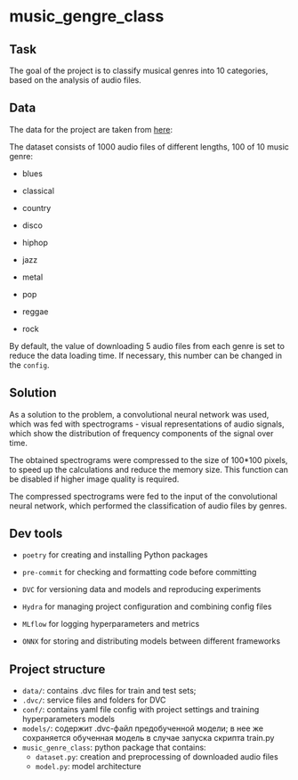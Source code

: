 # music_gengre_class

## Task
The goal of the project is to classify musical genres into 10 categories, based on the analysis of audio files.

## Data
The data for the project are taken from [here](https://www.kaggle.com/datasets/andradaolteanu/gtzan-dataset-music-genre-classification):

 The dataset consists of 1000 audio files of different lengths, 100 of 10 music genre:

 - blues

 - classical

 - country

 - disco

 - hiphop

 - jazz

 - metal

 - pop

 - reggae

 - rock

By default, the value of downloading 5 audio files from each genre is set to reduce the data loading time. If necessary, this number can be changed in the ``config``.

## Solution
As a solution to the problem, a convolutional neural network was used, which was fed with spectrograms - visual representations of audio signals, which show the distribution of frequency components of the signal over time.

The obtained spectrograms were compressed to the size of 100*100 pixels, to speed up the calculations and reduce the memory size. This function can be disabled if higher image quality is required.

The compressed spectrograms were fed to the input of the convolutional neural network, which performed the classification of audio files by genres.

## Dev tools

- ``poetry`` for creating and installing Python packages
  
- ``pre-commit`` for checking and formatting code before committing
  
- ``DVC`` for versioning data and models and reproducing experiments
  
- ``Hydra`` for managing project configuration and combining config files
  
- ``MLflow`` for logging hyperparameters and metrics 
  
- ``ONNX`` for storing and distributing models between different frameworks

## Project structure

- ``data/``: contains .dvc files for train and test sets;
- ``.dvc/``: service files and folders for DVC
- ``conf/``: contains yaml file config with project settings and training hyperparameters models
- ``models/``: содержит .dvc-файл предобученной модели; в нее же сохраняется обученная модель в случае запуска скрипта train.py
- ``music_genre_class``: python package that contains:
  - ``dataset.py``: creation and preprocessing of downloaded audio files
  - ``model.py``: model architecture
